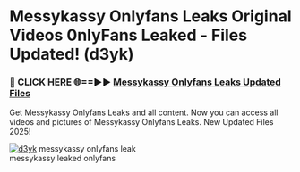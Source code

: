 # Messykassy Onlyfans Leaks Original Videos 0nlyFans Leaked - Files Updated! (d3yk)

<h3>🔴 CLICK HERE 🌐==►► <a href="https://tinyurl.com/4seja8ks" rel="nofollow">Messykassy Onlyfans Leaks Updated Files</a></h3>

Get Messykassy Onlyfans Leaks and all content. Now you can access all videos and pictures of Messykassy Onlyfans Leaks. New Updated Files 2025!

[![d3yk](https://i.imgur.com/EWjZXRe.gif)](https://tinyurl.com/4seja8ks)
messykassy onlyfans leak<br>
messykassy leaked onlyfans